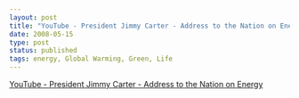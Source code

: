 ```yaml
---
layout: post
title: "YouTube - President Jimmy Carter - Address to the Nation on Energy"
date: 2008-05-15
type: post
status: published
tags: energy, Global Warming, Green, Life
---
```




[YouTube - President Jimmy Carter - Address to the Nation on Energy](http://www.youtube.com/watch?v=-tPePpMxJaA&eurl=http://bsalert.com/news/2310/Jimmy_Carters_Proposed_Energy_Policy_In_1977.html)
